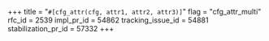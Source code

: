 +++
title = "`#[cfg_attr(cfg, attr1, attr2, attr3)]`"
flag = "cfg_attr_multi"
rfc_id = 2539
impl_pr_id = 54862
tracking_issue_id = 54881
stabilization_pr_id = 57332
+++
